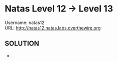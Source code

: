 # Natas Level 12 → Level 13

Username: natas12 <br>
URL:      http://natas12.natas.labs.overthewire.org

## SOLUTION
 
- 
